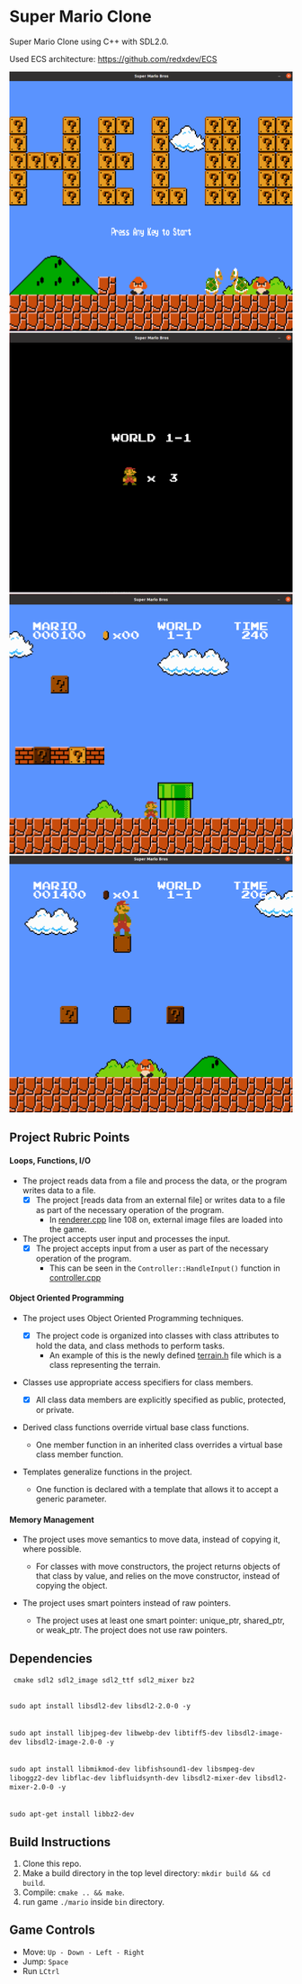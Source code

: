 # Super Mario Clone

Super Mario Clone using C++ with SDL2.0.

Used ECS architecture: https://github.com/redxdev/ECS

![Game screenshot](1.png)
![Game screenshot](2.png)
![Game screenshot](3.png)
![Game screenshot](4.png)


## Project Rubric Points

#### Loops, Functions, I/O
- The project reads data from a file and process the data, or the program writes data to a file.
    - [x] The project [reads data from an external file] or writes data to a file as part of the necessary operation of the program.
      - In [renderer.cpp](src/renderer.cpp) line 108 on, external image files are loaded into the game.
 
- The project accepts user input and processes the input.
    - [x] The project accepts input from a user as part of the necessary operation of the program.
      - This can be seen in the `Controller::HandleInput()` function in [controller.cpp](src/controller.cpp)

#### Object Oriented Programming

- The project uses Object Oriented Programming techniques.
    - [x] The project code is organized into classes with class attributes to hold the data, and class methods to perform tasks.
      - An example of this is the newly defined [terrain.h](src/terrain.h) file which is a class representing the terrain.

- Classes use appropriate access specifiers for class members.
    - [x] All class data members are explicitly specified as public, protected, or private.

- Derived class functions override virtual base class functions.
    - One member function in an inherited class overrides a virtual base class member function.

- Templates generalize functions in the project.
    - One function is declared with a template that allows it to accept a generic parameter.


#### Memory Management

- The project uses move semantics to move data, instead of copying it, where possible.
    - For classes with move constructors, the project returns objects of that class by value, and relies on the move constructor, instead of copying the object.

- The project uses smart pointers instead of raw pointers.
    - The project uses at least one smart pointer: unique_ptr, shared_ptr, or weak_ptr. The project does not use raw pointers.


## Dependencies

```
 cmake sdl2 sdl2_image sdl2_ttf sdl2_mixer bz2
```


```

sudo apt install libsdl2-dev libsdl2-2.0-0 -y


sudo apt install libjpeg-dev libwebp-dev libtiff5-dev libsdl2-image-dev libsdl2-image-2.0-0 -y


sudo apt install libmikmod-dev libfishsound1-dev libsmpeg-dev liboggz2-dev libflac-dev libfluidsynth-dev libsdl2-mixer-dev libsdl2-mixer-2.0-0 -y


sudo apt-get install libbz2-dev
```

## Build Instructions
1. Clone this repo.
2. Make a build directory in the top level directory: `mkdir build && cd build`.
3. Compile: `cmake .. && make`.
4. run game `./mario` inside `bin` directory.
 


## Game Controls

- Move:  `Up - Down - Left - Right` 
- Jump: `Space`
- Run `LCtrl` 





